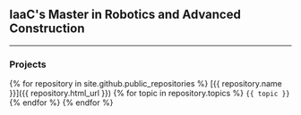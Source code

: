 ## IaaC's Master in Robotics and Advanced Construction

---

### Projects

{% for repository in site.github.public_repositories %}
[{{ repository.name }}]({{ repository.html_url }}) {% for topic in repository.topics %}  `{{ topic }}`  {% endfor %}
{% endfor %}
